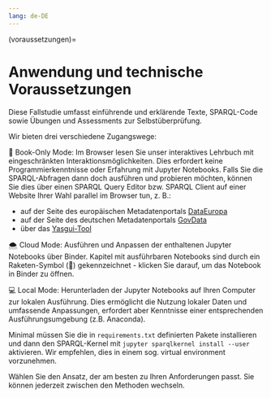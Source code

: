 ```yaml
---
lang: de-DE
---
```


(voraussetzungen)=
# Anwendung und technische Voraussetzungen

Diese Fallstudie umfasst einführende und erklärende Texte, SPARQL-Code sowie Übungen und Assessments zur Selbstüberprüfung.

Wir bieten drei verschiedene Zugangswege:

📘 Book-Only Mode: Im Browser lesen Sie unser interaktives Lehrbuch mit eingeschränkten Interaktionsmöglichkeiten. Dies erfordert keine Programmierkenntnisse oder Erfahrung mit Jupyter Notebooks.
Falls Sie die SPARQL-Abfragen dann doch ausführen und probieren möchten, können Sie dies über einen SPARQL Query Editor bzw. SPARQL Client auf einer Website Ihrer Wahl parallel im Browser tun, z. B.:
- auf der Seite des europäischen Metadatenportals <a href="https://data.europa.eu/sparql" class="external-link" target="_blank">DataEuropa</a>
- auf der Seite des deutschen Metadatenportals <a href="https://www.govdata.de/sparql-assistent" class="external-link" target="_blank">GovData</a>
- über das <a href="https://yasgui.org/" class="external-link" target="_blank">Yasgui-Tool</a>

🌨️ Cloud Mode: Ausführen und Anpassen der enthaltenen Jupyter Notebooks über Binder. Kapitel mit ausführbaren Notebooks sind durch ein Raketen-Symbol (🚀) gekennzeichnet - klicken Sie darauf, um das Notebook in Binder zu öffnen.  

💻 Local Mode: Herunterladen der Jupyter Notebooks auf Ihren Computer zur lokalen Ausführung. Dies ermöglicht die Nutzung lokaler Daten und umfassende Anpassungen, erfordert aber Kenntnisse einer entsprechenden Ausführungsumgebung (z.B. Anaconda).  

Minimal müssen Sie die in `requirements.txt` definierten Pakete installieren und dann den SPARQL-Kernel mit `jupyter sparqlkernel install --user` aktivieren. Wir empfehlen, dies in einem sog. virtual environment vorzunehmen.  

Wählen Sie den Ansatz, der am besten zu Ihren Anforderungen passt. Sie können jederzeit zwischen den Methoden wechseln.



